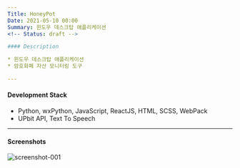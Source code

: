 ```yaml
---
Title: HoneyPot
Date: 2021-05-10 00:00
Summary: 윈도우 데스크탑 애플리케이션
<!-- Status: draft -->

#### Description

* 윈도우 데스크탑 애플리케이션
* 암호화폐 자산 모니터링 도구

---
```


#### Development Stack

* Python, wxPython, JavaScript, ReactJS, HTML, SCSS, WebPack
* UPbit API, Text To Speech

---

#### Screenshots

![screenshot-001](https://user-images.githubusercontent.com/21299773/117021161-10fe3f80-ad32-11eb-985c-eddfa0a18e3d.png)
